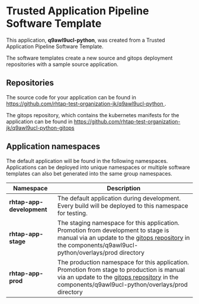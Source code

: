 # Trusted Application Pipeline Software Template

This application, **q9awl9ucl-python**, was created from a Trusted Application Pipeline Software Template.

The software templates create a new source and gitops deployment repositories with a sample source application. 

## Repositories

The source code for your application can be found in [https://github.com/rhtap-test-organization-jk/q9awl9ucl-python ](https://github.com/rhtap-test-organization-jk/q9awl9ucl-python ).
 
The gitops repository, which contains the kubernetes manifests for the application can be found in 
[https://github.com/rhtap-test-organization-jk/q9awl9ucl-python-gitops ](https://github.com/rhtap-test-organization-jk/q9awl9ucl-python-gitops ) 

## Application namespaces 

The default application will be found in the following namespaces. Applications can be deployed into unique namespaces or multiple software templates can also bet generated into the same group namespaces.  

|  Namespace   |  Description   |  
| -------- | -------- |   
| **rhtap-app-development** | The default application during development. Every build will be deployed to this namespace for testing. | 
| **rhtap-app-stage** | The staging namespace for this application. Promotion from development to stage is manual via an update to the [gitops repository](https://github.com/rhtap-test-organization-jk/q9awl9ucl-python-gitops ) in the components/q9awl9ucl-python/overlays/prod directory |  
| **rhtap-app-prod** | The production namespace for this application. Promotion from stage to production is manual via an update to the [gitops repository](https://github.com/rhtap-test-organization-jk/q9awl9ucl-python-gitops ) in the components/q9awl9ucl-python/overlays/prod directory | 